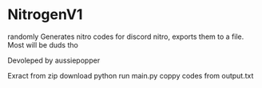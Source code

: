 # NitrogenV1
randomly Generates nitro codes for discord nitro, exports them to a file. Most will be duds tho

Devoleped by aussiepopper

Exract from zip
download python
run main.py
coppy codes from output.txt
